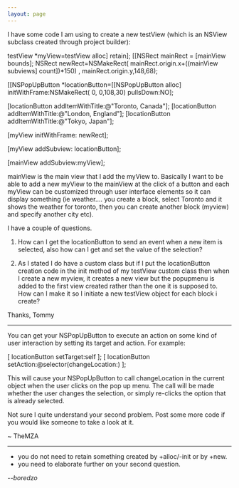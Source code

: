 ```yaml
---
layout: page
---
```


I have some code I am using to create a new testView (which is an NSView subclass created through project builder):

    
testView *myView=testView alloc] retain];
[[NSRect mainRect = [mainView bounds];
NSRect newRect=NSMakeRect( mainRect.origin.x+((mainView subviews] count])*150) ,  mainRect.origin.y,148,68);     

[[NSPopUpButton *locationButton=[[NSPopUpButton alloc] initWithFrame:NSMakeRect( 0, 0,108,30)  pullsDown:NO];

[locationButton addItemWithTitle:@"Toronto, Canada"];
[locationButton addItemWithTitle:@"London, England"];
[locationButton addItemWithTitle:@"Tokyo, Japan"];  

[myView initWithFrame: newRect];
 
[myView addSubview: locationButton];

[mainView addSubview:myView];


mainView is the main view that I add the myView to. Basically I want to be able to add a new myView to the mainView at the click of a button and each myView can be customized through user interface elements so it can display something (ie weather.... you create a block, select Toronto and it shows the weather for toronto, then you can create another block (myview) and specify another city etc).


I have a couple of questions.

1. How can I get the locationButton to send an event when a new item is selected, also how can I get and set the value of the selection?

2. As I stated I do have a custom class but if I put the locationButton creation code in the init method of my testView custom class then when I create a new myview, it creates a new view but the popupmenu is added to the first view created rather than the one it is supposed to. How can I make it so I initiate a new testView object for each block i create?

Thanks,
Tommy

----

You can get your NSPopUpButton to execute an action on some kind of user interaction by setting its target and action. For example:

    
[ locationButton setTarget:self ];
[ locationButton setAction:@selector(changeLocation:) ];


This will cause your NSPopUpButton to call changeLocation in the current object when the user clicks on the pop up menu. The call will be made whether the user changes the selection, or simply re-clicks the option that is already selected.

Not sure I quite understand your second problem. Post some more code if you would like someone to take a look at it.

~ TheMZA

----


* you do not need to retain something created by +alloc/-init or by +new.
* you need to elaborate further on your second question.


*--boredzo*
